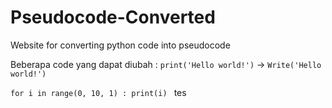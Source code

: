 # Pseudocode-Converted
Website for converting python code into pseudocode

Beberapa code yang dapat diubah :
`print('Hello world!')` -> `Write('Hello world!')`

`for i in range(0, 10, 1) :
    print(i)
` tes
